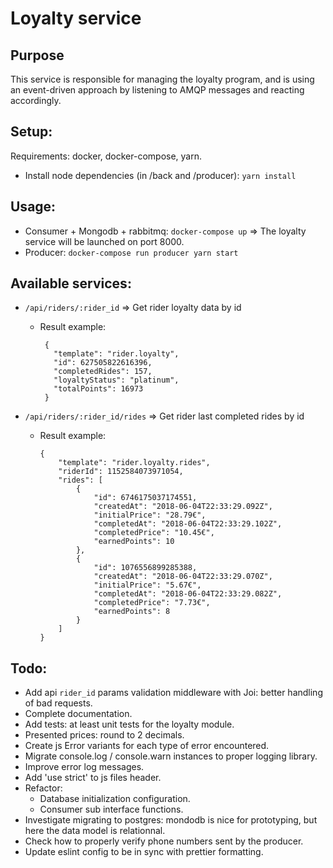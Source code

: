 # Loyalty service

## Purpose

This service is responsible for managing the loyalty program, and is using an event-driven approach by listening to AMQP messages and reacting accordingly.

## Setup:
 Requirements: docker, docker-compose, yarn.
- Install node dependencies (in /back and /producer): `yarn install`

## Usage:
- Consumer + Mongodb + rabbitmq: `docker-compose up`
    => The loyalty service will be launched on port 8000.
- Producer: `docker-compose run producer yarn start`

## Available services:
- `/api/riders/:rider_id` => Get rider loyalty data by id
    - Result example: 
        ```
         {
           "template": "rider.loyalty",
           "id": 627505822616396,
           "completedRides": 157,
           "loyaltyStatus": "platinum",
           "totalPoints": 16973
         }
        ```

- `/api/riders/:rider_id/rides` => Get rider last completed rides by id
    - Result example:
        ```
        {
            "template": "rider.loyalty.rides",
            "riderId": 1152584073971054,
            "rides": [
                {
                    "id": 6746175037174551,
                    "createdAt": "2018-06-04T22:33:29.092Z",
                    "initialPrice": "28.79€",
                    "completedAt": "2018-06-04T22:33:29.102Z",
                    "completedPrice": "10.45€",
                    "earnedPoints": 10
                },
                {
                    "id": 1076556899285388,
                    "createdAt": "2018-06-04T22:33:29.070Z",
                    "initialPrice": "5.67€",
                    "completedAt": "2018-06-04T22:33:29.082Z",
                    "completedPrice": "7.73€",
                    "earnedPoints": 8
                }
            ]
        }
        ```

## Todo:
- Add api `rider_id` params validation middleware with Joi: better handling of bad requests.
- Complete documentation.
- Add tests: at least unit tests for the loyalty module.
- Presented prices: round to 2 decimals.
- Create js Error variants for each type of error encountered.
- Migrate console.log / console.warn instances to proper logging library.
- Improve error log messages.
- Add 'use strict' to js files header.
- Refactor:
    - Database initialization configuration.
    - Consumer sub interface functions.
- Investigate migrating to postgres: mondodb is nice for prototyping, but here the data model is relationnal.
- Check how to properly verify phone numbers sent by the producer.
- Update eslint config to be in sync with prettier formatting.
